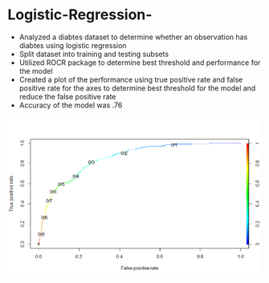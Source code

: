 # Logistic-Regression-
* Analyzed a diabtes dataset to determine whether an observation has diabtes using logistic regression 
* Split dataset into training and testing subsets 
* Utilized ROCR package to determine best threshold and performance for the model
* Created a plot of the performance using true positive rate and false positive rate for the axes to determine best threshold for the model and reduce the false positive rate 
* Accuracy of the model was .76

![](https://github.com/shanenemeth/Logistic-Regression-/blob/main/Logistic.png)
